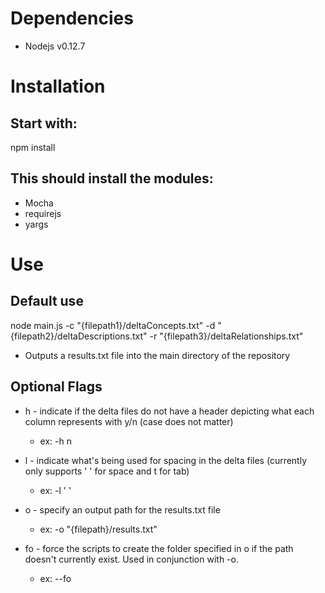 # Dependencies

* Nodejs v0.12.7

# Installation

## Start with:

npm install

## This should install the modules:

* Mocha
* requirejs
* yargs

# Use

## Default use

node main.js -c "{filepath1}/deltaConcepts.txt" -d "{filepath2}/deltaDescriptions.txt" -r "{filepath3}/deltaRelationships.txt"
* Outputs a results.txt file into the main directory of the repository


## Optional Flags

* h - indicate if the delta files do not have a header depicting what each column represents with y/n (case does not matter)
	* ex: -h n

* l - indicate what's being used for spacing in the delta files (currently only supports ' ' for space and t for tab)
	* ex: -l ' '

* o - specify an output path for the results.txt file
	* ex: -o "{filepath}/results.txt"

* fo - force the scripts to create the folder specified in o if the path doesn't currently exist. Used in conjunction with -o.
	* ex: --fo